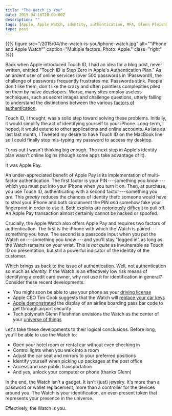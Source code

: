 ```yaml
---
title: "The Watch is You"
date: 2015-04-16T20:00:00Z
description: ""
tags: [Apple, Apple Watch, identity, authentication, MFA, Glenn Fleishman]
type: post
---
```


{{% figure src="/2015/04/the-watch-is-you/iphone-watch.jpg" alt="“iPhone and Apple Watch“" caption="Multiple factors. Photo: Apple." class="right" %}}

Back when Apple introduced Touch ID, I had an idea for a blog post, never
written, entitled "Touch ID is Step Zero in Apple's Authentication Plan." As an
ardent user of online services (over 500 passwords in 1Password!), the challenge
of passwords frequently frustrates me. Passwords stink. People don't like them,
don't like the crazy and often pointless complexities piled on them by naïve
developers. Worse, many sites employ useless techniques, such as secret images
and challenge questions, utterly failing to understand the distinctions between
the various [factors of authentication].

Touch ID, I thought, was a solid step toward solving these problems. Initially,
it would simplify the act of identifying yourself to your iPhone. Long-term, I
hoped, it would extend to other applications and online accounts. As late as
last last month, I Tweeted my desire to have Touch ID on the MacBook line so I
could finally stop mis-typing my password to access my desktop.

Turns out I wasn't thinking big enough. The next step in Apple's identity plan
wasn't online logins (though some apps take advantage of it).

It was Apple Pay.

An under-appreciated benefit of Apple Pay is its implementation of multi-factor
authentication. The first factor is your PIN --- something you *know* --- which
you must put into your iPhone when you turn it on. Then, at purchase, you use
Touch ID, authenticating with a second factor --- something you *are.* This
*greatly* reduces the chances of identity theft: someone would have to steal
your iPhone and both circumvent the PIN *and* somehow fake your fingerprint in
order to use it. Both exploits are [notoriously difficult] to pull off. An Apple
Pay transaction almost certainly cannot be hacked or spoofed.

Crucially, the Apple Watch also offers Apple Pay and requires two factors of
authentication. The first is the iPhone with which the Watch is
paired --- something you *have.* The second is a passcode input when you put the
Watch on --- something you *know* --- and you'll stay "logged in" as long as the
Watch remains on your wrist. This is *not quite* as invulnerable as Touch ID on
presentation, but still a powerful indicator of the identity of the customer.

Which brings us back to the issue of authentication. Well, not authentication so
much as *identity.* If the Watch is an effectively low risk means of identifying a
credit card owner, why not use it for identification in general? Consider these
recent developments:

*   You might soon be able to use your phone as your [driving license]
*   Apple CEO Tim Cook suggests that the Watch will [replace your car keys]
*   [Apple demonstrated] the display of an airline boarding pass bar code to get
    through airport security
*   Tech polymath Glenn Fleishman envisions the Watch as the center of your
    [universe of things]

Let's take these developments to their logical conclusions. Before long, you'll
be able to use the Watch to:

*   Open your hotel room or rental car without even checking in
*   Control lights when you walk into a room
*   Adjust the car seat and mirrors to your preferred positions
*   Identify yourself when picking up packages at the post office
*   Access and use public transportation
*   And yes, unlock your computer or phone (thanks Glenn)

In the end, the Watch isn't a gadget. It isn't (just) jewelry. It's more than a
password or wallet replacement, more than a controller for the devices around
you. The Watch is your identification, an ever-present token that represents
your presence in the universe.

Effectively, the Watch is you.

[factors of authentication]: https://en.wikipedia.org/wiki/Authentication#Factors_and_identity "Wikipedia: Authentication Factors and identity"
[notoriously difficult]: http://www.macrumors.com/2013/10/04/security-researchers-detail-new-combination-of-touch-id-and-ios-7-security-feature-bypasses/ "MacRumors: Security Researchers Detail New Combination of Touch ID and iOS 7 Security Feature Bypasses"
[driving license]: https://bgr.com/2014/12/12/iphone-and-android-drivers-license-app/ "BGR: “iPhone and Android are about to take another huge step toward replacing your wallet”"
[replace your car keys]: https://www.telegraph.co.uk/technology/apple/watch/11439847/Apple-Watch-will-replace-your-car-keys-says-Tim-Cook.html "The Telegraph: “Apple Watch will replace your car keys, says Tim Cook”"
[Apple demonstrated]: https://www.recode.net/2015/3/9/11559942/the-apple-watch-is-here-you-have-10000-or-349 "Recode: “The Apple Watch Is Here. You Have $17,000?”"
[universe of things]: https://glog.glennf.com/blog/2015/2/18/iwatch-ihub "Glenn Fleishman: “iWatch, iHub”"